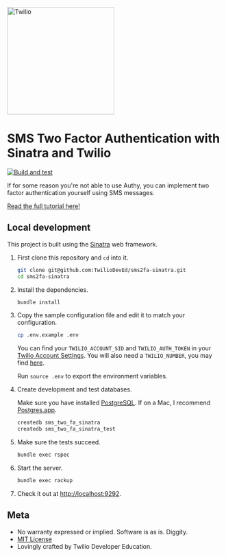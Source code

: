 <a href="https://www.twilio.com">
  <img src="https://static0.twilio.com/marketing/bundles/marketing/img/logos/wordmark-red.svg" alt="Twilio" width="250" />
</a>

# SMS Two Factor Authentication with Sinatra and Twilio

[![Build and test](https://github.com/TwilioDevEd/sms2fa-sinatra/actions/workflows/build_test.yml/badge.svg)](https://github.com/TwilioDevEd/sms2fa-sinatra/actions/workflows/build_test.yml)

If for some reason you're not able to use Authy, you can implement two factor
authentication yourself using SMS messages.

[Read the full tutorial here!](https://www.twilio.com/docs/tutorials/walkthrough/sms-two-factor-authentication/ruby/sinatra)

## Local development

This project is built using the [Sinatra](http://www.sinatrarb.com/) web framework.

1. First clone this repository and `cd` into it.

   ```bash
   git clone git@github.com:TwilioDevEd/sms2fa-sinatra.git
   cd sms2fa-sinatra
   ```

1. Install the dependencies.

   ```bash
   bundle install
   ```

1. Copy the sample configuration file and edit it to match your configuration.

   ```bash
   cp .env.example .env
   ```

   You can find your `TWILIO_ACCOUNT_SID` and `TWILIO_AUTH_TOKEN` in your
   [Twilio Account Settings](https://www.twilio.com/user/account/settings).
   You will also need a `TWILIO_NUMBER`, you may find [here](https://www.twilio.com/user/account/phone-numbers/incoming).

   Run `source .env` to export the environment variables.

1. Create development and test databases.

   Make sure you have installed [PostgreSQL](http://www.postgresql.org/). If on
   a Mac, I recommend [Postgres.app](http://postgresapp.com).

   ```bash
   createdb sms_two_fa_sinatra
   createdb sms_two_fa_sinatra_test
   ```

1. Make sure the tests succeed.

   ```bash
   bundle exec rspec
   ```

1. Start the server.

   ```bash
   bundle exec rackup
   ```

1. Check it out at [http://localhost:9292](http://localhost:9292).

## Meta

* No warranty expressed or implied. Software is as is. Diggity.
* [MIT License](http://www.opensource.org/licenses/mit-license.html)
* Lovingly crafted by Twilio Developer Education.
